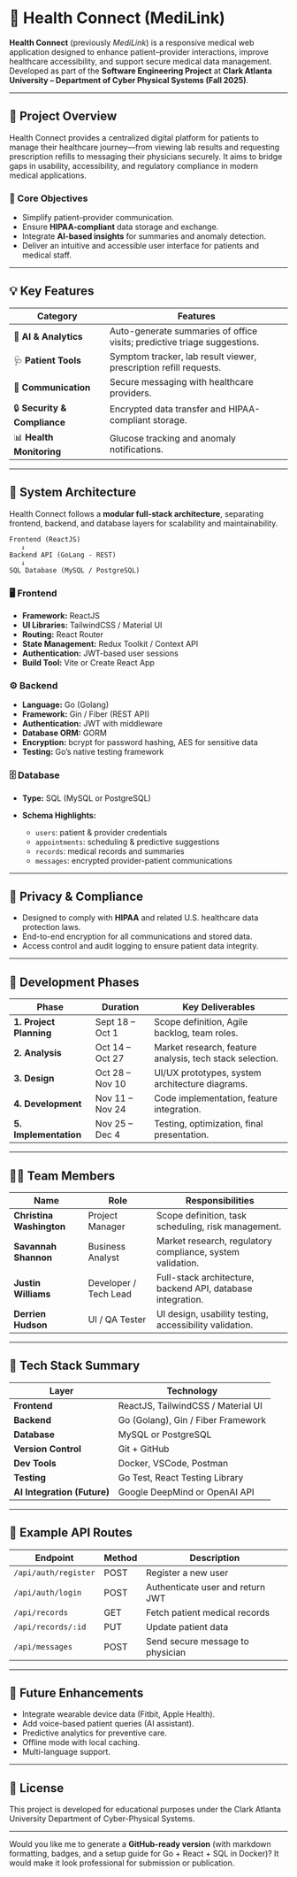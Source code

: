 
# 🏥 Health Connect (MediLink)

**Health Connect** (previously *MediLink*) is a responsive medical web application designed to enhance patient–provider interactions, improve healthcare accessibility, and support secure medical data management.
Developed as part of the **Software Engineering Project** at **Clark Atlanta University – Department of Cyber Physical Systems (Fall 2025)**.

---

## 🚀 Project Overview

Health Connect provides a centralized digital platform for patients to manage their healthcare journey—from viewing lab results and requesting prescription refills to messaging their physicians securely.
It aims to bridge gaps in usability, accessibility, and regulatory compliance in modern medical applications.

### 🎯 Core Objectives

* Simplify patient–provider communication.
* Ensure **HIPAA-compliant** data storage and exchange.
* Integrate **AI-based insights** for summaries and anomaly detection.
* Deliver an intuitive and accessible user interface for patients and medical staff.

---

## 💡 Key Features

| Category                     | Features                                                                 |
| ---------------------------- | ------------------------------------------------------------------------ |
| 🧠 **AI & Analytics**        | Auto-generate summaries of office visits; predictive triage suggestions. |
| 🩺 **Patient Tools**         | Symptom tracker, lab result viewer, prescription refill requests.        |
| 💬 **Communication**         | Secure messaging with healthcare providers.                              |
| 🔒 **Security & Compliance** | Encrypted data transfer and HIPAA-compliant storage.                     |
| 📊 **Health Monitoring**     | Glucose tracking and anomaly notifications.                              |

---

## 🧱 System Architecture

Health Connect follows a **modular full-stack architecture**, separating frontend, backend, and database layers for scalability and maintainability.

```
Frontend (ReactJS)
   ↓
Backend API (GoLang - REST)
   ↓
SQL Database (MySQL / PostgreSQL)
```

### 🖥️ Frontend

* **Framework:** ReactJS
* **UI Libraries:** TailwindCSS / Material UI
* **Routing:** React Router
* **State Management:** Redux Toolkit / Context API
* **Authentication:** JWT-based user sessions
* **Build Tool:** Vite or Create React App

### ⚙️ Backend

* **Language:** Go (Golang)
* **Framework:** Gin / Fiber (REST API)
* **Authentication:** JWT with middleware
* **Database ORM:** GORM
* **Encryption:** bcrypt for password hashing, AES for sensitive data
* **Testing:** Go’s native testing framework

### 🗄️ Database

* **Type:** SQL (MySQL or PostgreSQL)
* **Schema Highlights:**

  * `users`: patient & provider credentials
  * `appointments`: scheduling & predictive suggestions
  * `records`: medical records and summaries
  * `messages`: encrypted provider-patient communications

---

## 🔐 Privacy & Compliance

* Designed to comply with **HIPAA** and related U.S. healthcare data protection laws.
* End-to-end encryption for all communications and stored data.
* Access control and audit logging to ensure patient data integrity.

---

## 🧪 Development Phases

| Phase                   | Duration        | Key Deliverables                                         |
| ----------------------- | --------------- | -------------------------------------------------------- |
| **1. Project Planning** | Sept 18 – Oct 1 | Scope definition, Agile backlog, team roles.             |
| **2. Analysis**         | Oct 14 – Oct 27 | Market research, feature analysis, tech stack selection. |
| **3. Design**           | Oct 28 – Nov 10 | UI/UX prototypes, system architecture diagrams.          |
| **4. Development**      | Nov 11 – Nov 24 | Code implementation, feature integration.                |
| **5. Implementation**   | Nov 25 – Dec 4  | Testing, optimization, final presentation.               |

---

## 🧑‍💻 Team Members

| Name                     | Role                  | Responsibilities                                            |
| ------------------------ | --------------------- | ----------------------------------------------------------- |
| **Christina Washington** | Project Manager       | Scope definition, task scheduling, risk management.         |
| **Savannah Shannon**     | Business Analyst      | Market research, regulatory compliance, system validation.  |
| **Justin Williams**      | Developer / Tech Lead | Full-stack architecture, backend API, database integration. |
| **Derrien Hudson**       | UI / QA Tester        | UI design, usability testing, accessibility validation.     |

---

## 🧰 Tech Stack Summary

| Layer                       | Technology                         |
| --------------------------- | ---------------------------------- |
| **Frontend**                | ReactJS, TailwindCSS / Material UI |
| **Backend**                 | Go (Golang), Gin / Fiber Framework |
| **Database**                | MySQL or PostgreSQL                |
| **Version Control**         | Git + GitHub                       |
| **Dev Tools**               | Docker, VSCode, Postman            |
| **Testing**                 | Go Test, React Testing Library     |
| **AI Integration (Future)** | Google DeepMind or OpenAI API      |

---

## 🧩 Example API Routes

| Endpoint             | Method | Description                      |
| -------------------- | ------ | -------------------------------- |
| `/api/auth/register` | POST   | Register a new user              |
| `/api/auth/login`    | POST   | Authenticate user and return JWT |
| `/api/records`       | GET    | Fetch patient medical records    |
| `/api/records/:id`   | PUT    | Update patient data              |
| `/api/messages`      | POST   | Send secure message to physician |

---

## 🏁 Future Enhancements

* Integrate wearable device data (Fitbit, Apple Health).
* Add voice-based patient queries (AI assistant).
* Predictive analytics for preventive care.
* Offline mode with local caching.
* Multi-language support.

---

## 📄 License

This project is developed for educational purposes under the Clark Atlanta University Department of Cyber-Physical Systems.

---

Would you like me to generate a **GitHub-ready version** (with markdown formatting, badges, and a setup guide for Go + React + SQL in Docker)? It would make it look professional for submission or publication.
